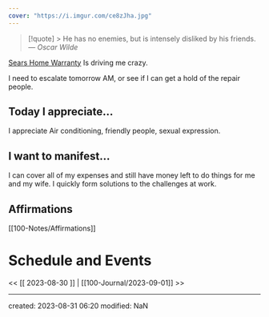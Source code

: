 ```yaml
---
cover: "https://i.imgur.com/ce8zJha.jpg"
---
```




>[!quote] > He has no enemies, but is intensely disliked by his friends.
> — <cite>Oscar Wilde</cite>

[Sears Home Warranty](100-Notes/Sears%20Home%20Warranty.md) 
Is driving me crazy.   

I need to escalate tomorrow AM, or see if I can get a hold of the repair people. 



## Today I appreciate...

I appreciate Air conditioning, friendly people, sexual expression. 

## I want to manifest...
I can cover all of my expenses and still have money left to do things for me and my wife. 
I quickly form solutions to the challenges at work. 


## Affirmations

[[100-Notes/Affirmations]]













# Schedule and Events




<< [[ 2023-08-30 ]] | [[100-Journal/2023-09-01]] >>

---
created: 2023-08-31 06:20
modified: NaN

 